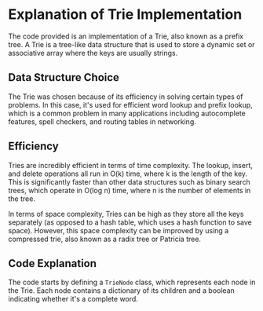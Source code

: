 # Explanation of Trie Implementation

The code provided is an implementation of a Trie, also known as a prefix tree. A Trie is a tree-like data structure that is used to store a dynamic set or associative array where the keys are usually strings. 

## Data Structure Choice

The Trie was chosen because of its efficiency in solving certain types of problems. In this case, it's used for efficient word lookup and prefix lookup, which is a common problem in many applications including autocomplete features, spell checkers, and routing tables in networking.

## Efficiency

Tries are incredibly efficient in terms of time complexity. The lookup, insert, and delete operations all run in O(k) time, where k is the length of the key. This is significantly faster than other data structures such as binary search trees, which operate in O(log n) time, where n is the number of elements in the tree.

In terms of space complexity, Tries can be high as they store all the keys separately (as opposed to a hash table, which uses a hash function to save space). However, this space complexity can be improved by using a compressed trie, also known as a radix tree or Patricia tree.

## Code Explanation

The code starts by defining a `TrieNode` class, which represents each node in the Trie. Each node contains a dictionary of its children and a boolean indicating whether it's a complete word.